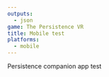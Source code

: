 ```yaml
---
outputs:
  - json
game: The Persistence VR
title: Mobile test
platforms:
  - mobile
---
```

Persistence companion app test
